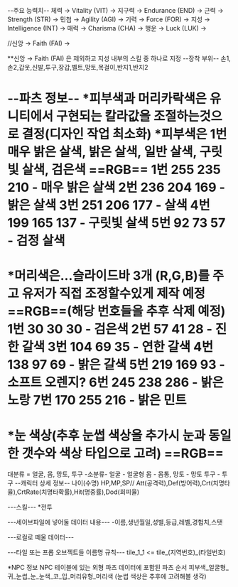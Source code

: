 --주요 능력치--
체력 → Vitality (VIT) → 
지구력 → Endurance (END) → 
근력 → Strength (STR) → 
민첩 → Agility (AGI) → 
기력 → Force (FOR) → 
지성 → Intelligence (INT) → 
매력 → Charisma (CHA) → 
행운 → Luck (LUK) → 
<!-- VIT_END_STR_AGI_FOR_INT_CHA_LUK -->
//신앙 → Faith (FAI) → 

**신앙 → Faith (FAI) 은 제외하고 지성 내부의 스킬 중 하나로 지정
--장착 부위--
손1,손2,갑옷,신발,투구,장갑,벨트,망토,목걸이,반지1,반지2

--파츠 정보--
*피부색과 머리카락색은 유니티에서 구현되는 칼라값을 조절하는것으로 결정(디자인 작업 최소화)
*피부색은 1번 매우 밝은 살색, 밝은 살색, 일반 살색, 구릿빛 살색, 검은색
==RGB== 
1번 255 235 210 - 매우 밝은 살색 
2번 236 204 169 - 밝은 살색 
3번 251 206 177 - 살색 
4번 199 165 137 - 구릿빛 살색 
5번 92 73 57    - 검정 살색
=======
*머리색은...슬라이드바 3개 (R,G,B)를 주고 유저가 직접 조정할수있게 제작 예정
==RGB==(해당 번호들을 추후 삭제 예정)
1번 30 30 30    - 검은색
2번 57 41 28    - 진한 갈색
3번 104 69 35   - 연한 갈색
4번 138 97 69   - 밝은 갈색
5번 219 169 93  - 소프트 오렌지?
6번 245 238 286 - 밝은 노랑
7번 170 255 216 - 밝은 민트
=======
*눈 색상(추후 눈썹 색상을 추가시 눈과 동일한 갯수와 색상 타입으로 고려)
==RGB==
=======

대분류 = 얼굴, 몸, 망토, 투구
-소분류-
얼굴 - 얼굴형
몸 - 몸통, 
망토 - 망토
투구 - 투구
--캐릭터 상세 정보--
나이(수명)
HP,MP,SP//
Att(공격력),Def(방어력),Crt(치명타율),CrtRate(치명타확률),Hit(명중률),Dod(회피율)


---스킬---
*전투

---세이브파일에 넣어둘 데이터 내용---
-이름,생년월일,성별,등급,레벨,경험치,스탯


---로컬로 떼울 데이터---



---타일 또는 프롭 오브젝트들 이름명 규칙---
tile_1_1 <= tile_(지역번호)_(타일번호)

*NPC 정보
NPC 테이블에 있는 외형 파츠 데이터에 포함된 파츠 순서
피부색_얼굴형_귀_눈썹_눈_눈색_코_입_머리유형_머리색
(눈썹 색상은 추후에 고려해볼 생각)